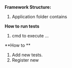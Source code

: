 **Framework Structure:**
1. Application folder contains 

**How to run tests**
1. cmd to execute ...

**How to **
1. Add new tests.
2. Register new 